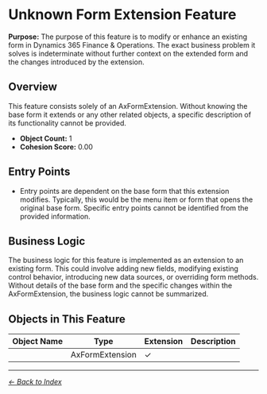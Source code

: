 # Unknown Form Extension Feature

**Purpose:** The purpose of this feature is to modify or enhance an existing form in Dynamics 365 Finance & Operations. The exact business problem it solves is indeterminate without further context on the extended form and the changes introduced by the extension.

## Overview

This feature consists solely of an AxFormExtension. Without knowing the base form it extends or any other related objects, a specific description of its functionality cannot be provided.

- **Object Count:** 1
- **Cohesion Score:** 0.00

## Entry Points

- Entry points are dependent on the base form that this extension modifies. Typically, this would be the menu item or form that opens the original base form. Specific entry points cannot be identified from the provided information.

## Business Logic

The business logic for this feature is implemented as an extension to an existing form. This could involve adding new fields, modifying existing control behavior, introducing new data sources, or overriding form methods. Without details of the base form and the specific changes within the AxFormExtension, the business logic cannot be summarized.

## Objects in This Feature

| Object Name | Type | Extension | Description |
|-------------|------|-----------|-------------|
| [](Objects/Unnamed.md) | AxFormExtension | ✓ |  |

---

*[← Back to Index](../../index.md)*
